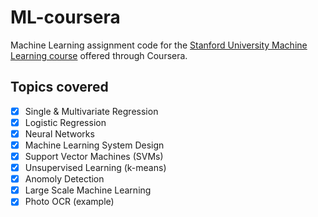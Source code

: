 # ML-coursera
Machine Learning assignment code for the [Stanford University Machine Learning course](https://www.coursera.org/learn/machine-learning/home/welcome) offered through Coursera.

## Topics covered
- [x] Single & Multivariate Regression
- [x] Logistic Regression
- [x] Neural Networks
- [x] Machine Learning System Design
- [x] Support Vector Machines (SVMs)
- [x] Unsupervised Learning (k-means)
- [x] Anomoly Detection
- [X] Large Scale Machine Learning
- [X] Photo OCR (example)
